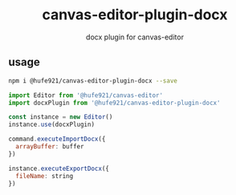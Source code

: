 <h1 align="center">canvas-editor-plugin-docx</h1>

<p align="center">docx plugin for canvas-editor</p>

## usage

```bash
npm i @hufe921/canvas-editor-plugin-docx --save
```

```javascript
import Editor from '@hufe921/canvas-editor'
import docxPlugin from '@hufe921/canvas-editor-plugin-docx'

const instance = new Editor()
instance.use(docxPlugin)

command.executeImportDocx({
  arrayBuffer: buffer
})

instance.executeExportDocx({
  fileName: string
})
```
